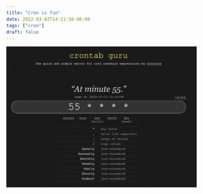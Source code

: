 ```yaml
---
title: "Cron is fun"
date: 2022-03-02T14:21:56-06:00
tags: ["cron"]
draft: false
---
```


![cron](cron-explained.png)

